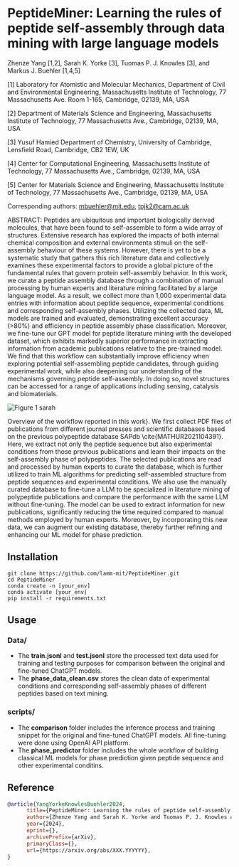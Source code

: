 # PeptideMiner: Learning the rules of peptide self-assembly through data mining with large language models

Zhenze Yang [1,2], Sarah K. Yorke [3], Tuomas P. J. Knowles [3], and Markus J. Buehler [1,4,5]

[1] Laboratory for Atomistic and Molecular Mechanics, Department of Civil and Environmental Engineering,
Massachusetts Institute of Technology, 77 Massachusetts Ave. Room 1-165, Cambridge, 02139, MA, USA

[2] Department of Materials Science and Engineering, Massachusetts Institute of Technology, 77 Massachusetts Ave.,
Cambridge, 02139, MA, USA

[3] Yusuf Hamied Department of Chemistry, University of Cambridge, Lensfield Road, Cambridge, CB2 1EW, UK

[4] Center for Computational Engineering, Massachusetts Institute of Technology, 77 Massachusetts Ave., Cambridge,
02139, MA, USA

[5] Center for Materials Science and Engineering, Massachusetts Institute of Technology, 77 Massachusetts Ave.,
Cambridge, 02139, MA, USA

Corresponding authors: mbuehler@mit.edu, tpjk2@cam.ac.uk

ABSTRACT: Peptides are ubiquitous and important biologically derived molecules, that have been found to self-assemble to form a wide array of structures. Extensive research has explored the impacts of both internal chemical composition and external environmenta stimuli on the self-assembly behaviour of these systems. However, there is yet to be a systematic study that gathers this rich literature data and collectively examines these experimental factors to provide a global picture of the fundamental rules that govern protein self-assembly behavior. In this work, we curate a peptide assembly database through a combination of manual processing by human experts and literature mining facilitated by a large language model. As a result, we collect more than 1,000 experimental data entries with information about peptide sequence, experimental conditions and corresponding self-assembly phases. Utilizing the collected data, ML models are trained and evaluated, demonstrating excellent accuracy (>80%) and efficiency in peptide assembly phase classification. Moreover, we fine-tune our GPT model for peptide literature mining with the developed dataset, which exhibits markedly superior performance in extracting information from academic publications relative to the pre-trained model. We find that this workflow can substantially improve efficiency when exploring potential self-assembling peptide candidates, through guiding experimental work, while also deepening our understanding of the mechanisms governing peptide self-assembly. In doing so, novel structures can be accessed for a range of applications including sensing, catalysis and biomaterials.

![Figure 1 sarah](https://github.com/user-attachments/assets/0936535f-05d0-4cd8-a564-b51bf34cce2b)

Overview of the workflow reported in this work}. We first collect PDF files of publications from different journal presses and scientific databases based on the previous polypeptide database SAPdb \cite{MATHUR2021104391}. Here, we extract not only the peptide sequence but also experimental conditions from those previous publications and learn their impacts on the self-assembly phase of polypeptides. The selected publications are read and processed by human experts to curate the database, which is further utilized to train ML algorithms for predicting self-assembled structure from peptide sequences and experimental conditions. We also use the manually curated database to fine-tune a LLM to be specialized in literature mining of polypeptide publications and compare the performance with the same LLM without fine-tuning. The model can be used to extract information for new publications, significantly reducing the time required compared to manual methods employed by human experts. Moreover, by incorporating this new data, we can augment our existing database, thereby further refining and enhancing our ML model for phase prediction.

## Installation
```
git clone https://github.com/lamm-mit/PeptideMiner.git
cd PeptideMiner
conda create -n [your_env]
conda activate [your_env]
pip install -r requirements.txt
```
## Usage

### Data/
- The **train.jsonl** and **test.jsonl** store the processed text data used for training and testing purposes for comparison between the original and fine-tuned ChatGPT models.
- The **phase_data_clean.csv** stores the clean data of experimental conditions and corresponding self-assembly phases of different peptides based on text mining.

### scripts/
- The **comparison** folder includes the inference process and training snippet for the original and fine-tuned ChatGPT models. All fine-tuning were done using OpenAI API platform.
- The **phase_predictor** folder includes the whole workflow of building classical ML models for phase prediction given peptide sequence and other experimental conditins. 






## Reference

```bibtex
@article{YangYorkeKnowlesBuehler2024,
      title={PeptideMiner: Learning the rules of peptide self-assembly through data mining with large language models}, 
      author={Zhenze Yang and Sarah K. Yorke and Tuomas P. J. Knowles and Markus J. Buehler},
      year={2024},
      eprint={},
      archivePrefix={arXiv},
      primaryClass={},
      url={https://arxiv.org/abs/XXX.YYYYYY}, 
}
```
